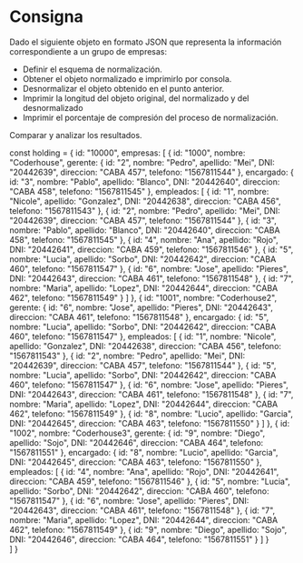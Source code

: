 # Consigna

Dado el siguiente objeto en formato JSON que representa la información correspondiente a un grupo de empresas:

- Definir el esquema de normalización.
- Obtener el objeto normalizado e imprimirlo por consola.
- Desnormalizar el objeto obtenido en el punto anterior.
- Imprimir la longitud del objeto original, del normalizado y del desnormalizado
- Imprimir el porcentaje de compresión del proceso de normalización.

Comparar y analizar los resultados.


const holding = {
    id: "10000",
    empresas: [
      {
        id: "1000",
        nombre: "Coderhouse",
        gerente: {
          id: "2",
          nombre: "Pedro",
          apellido: "Mei",
          DNI: "20442639",
          direccion: "CABA 457",
          telefono: "1567811544"
        },
        encargado: {
          id: "3",
          nombre: "Pablo",
          apellido: "Blanco",
          DNI: "20442640",
          direccion: "CABA 458",
          telefono: "1567811545"
        },
        empleados: [
          {
            id: "1",
            nombre: "Nicole",
            apellido: "Gonzalez",
            DNI: "20442638",
            direccion: "CABA 456",
            telefono: "1567811543"
          },
          {
            id: "2",
            nombre: "Pedro",
            apellido: "Mei",
            DNI: "20442639",
            direccion: "CABA 457",
            telefono: "1567811544"
          },
          {
            id: "3",
            nombre: "Pablo",
            apellido: "Blanco",
            DNI: "20442640",
            direccion: "CABA 458",
            telefono: "1567811545"
          },
          {
            id: "4",
            nombre: "Ana",
            apellido: "Rojo",
            DNI: "20442641",
            direccion: "CABA 459",
            telefono: "1567811546"
          },
          {
            id: "5",
            nombre: "Lucia",
            apellido: "Sorbo",
            DNI: "20442642",
            direccion: "CABA 460",
            telefono: "1567811547"
          },
          {
            id: "6",
            nombre: "Jose",
            apellido: "Pieres",
            DNI: "20442643",
            direccion: "CABA 461",
            telefono: "1567811548"
          },
          {
            id: "7",
            nombre: "Maria",
            apellido: "Lopez",
            DNI: "20442644",
            direccion: "CABA 462",
            telefono: "1567811549"
          }
        ]
      },
      {
        id: "1001",
        nombre: "Coderhouse2",
        gerente: {
          id: "6",
          nombre: "Jose",
          apellido: "Pieres",
          DNI: "20442643",
          direccion: "CABA 461",
          telefono: "1567811548"
        },
        encargado: {
          id: "5",
          nombre: "Lucia",
          apellido: "Sorbo",
          DNI: "20442642",
          direccion: "CABA 460",
          telefono: "1567811547"
        },
        empleados: [
          {
            id: "1",
            nombre: "Nicole",
            apellido: "Gonzalez",
            DNI: "20442638",
            direccion: "CABA 456",
            telefono: "1567811543"
          },
          {
            id: "2",
            nombre: "Pedro",
            apellido: "Mei",
            DNI: "20442639",
            direccion: "CABA 457",
            telefono: "1567811544"
          },
          {
            id: "5",
            nombre: "Lucia",
            apellido: "Sorbo",
            DNI: "20442642",
            direccion: "CABA 460",
            telefono: "1567811547"
          },
          {
            id: "6",
            nombre: "Jose",
            apellido: "Pieres",
            DNI: "20442643",
            direccion: "CABA 461",
            telefono: "1567811548"
          },
          {
            id: "7",
            nombre: "Maria",
            apellido: "Lopez",
            DNI: "20442644",
            direccion: "CABA 462",
            telefono: "1567811549"
          },
          {
            id: "8",
            nombre: "Lucio",
            apellido: "Garcia",
            DNI: "20442645",
            direccion: "CABA 463",
            telefono: "1567811550"
          }
        ]
      },
      {
        id: "1002",
        nombre: "Coderhouse3",
        gerente: {
          id: "9",
          nombre: "Diego",
          apellido: "Sojo",
          DNI: "20442646",
          direccion: "CABA 464",
          telefono: "1567811551"
        },
        encargado: {
          id: "8",
          nombre: "Lucio",
          apellido: "Garcia",
          DNI: "20442645",
          direccion: "CABA 463",
          telefono: "1567811550"
        },
        empleados: [
          {
            id: "4",
            nombre: "Ana",
            apellido: "Rojo",
            DNI: "20442641",
            direccion: "CABA 459",
            telefono: "1567811546"
          },
          {
            id: "5",
            nombre: "Lucia",
            apellido: "Sorbo",
            DNI: "20442642",
            direccion: "CABA 460",
            telefono: "1567811547"
          },
          {
            id: "6",
            nombre: "Jose",
            apellido: "Pieres",
            DNI: "20442643",
            direccion: "CABA 461",
            telefono: "1567811548"
          },
          {
            id: "7",
            nombre: "Maria",
            apellido: "Lopez",
            DNI: "20442644",
            direccion: "CABA 462",
            telefono: "1567811549"
          },
          {
            id: "9",
            nombre: "Diego",
            apellido: "Sojo",
            DNI: "20442646",
            direccion: "CABA 464",
            telefono: "1567811551"
          }
        ]
      }      
    ]
}
